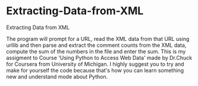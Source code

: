 # Extracting-Data-from-XML
Extracting Data from XML

The program will prompt for a URL, read the XML data from that URL using urllib and then parse and extract the comment counts from the XML data, compute the sum of the numbers in the file and enter the sum.
This is my assigment to Course 'Using Python to Access Web Data' made by Dr.Chuck for Coursera from University of Michigan. I highly suggest you to try and make for yourself the code because that's how you can learn something new and understand mode about Python.
